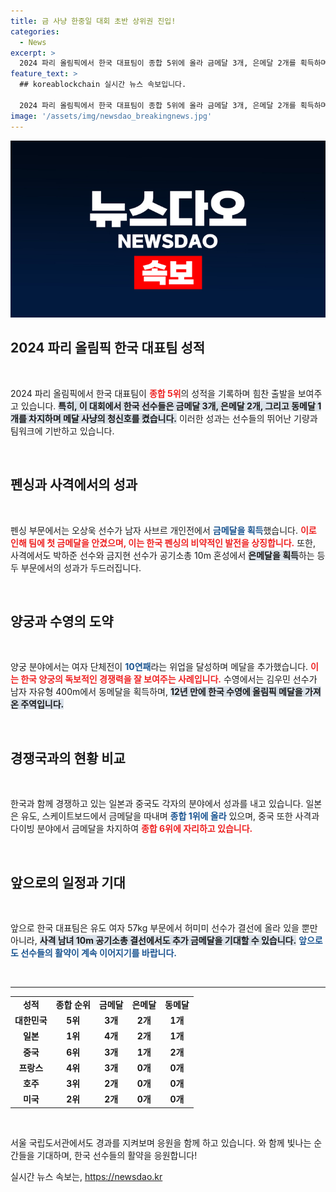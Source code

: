 ```yaml
---
title: 금 사냥 한중일 대회 초반 상위권 진입!
categories:
  - News
excerpt: >
  2024 파리 올림픽에서 한국 대표팀이 종합 5위에 올라 금메달 3개, 은메달 2개를 획득하며 순항 중이다. 펜싱, 사격, 양궁에서의 눈부신 성과로 메달 사냥에 박차를 가하고 있다.
feature_text: >
  ## koreablockchain 실시간 뉴스 속보입니다.

  2024 파리 올림픽에서 한국 대표팀이 종합 5위에 올라 금메달 3개, 은메달 2개를 획득하며 순항 중이다. 펜싱, 사격, 양궁에서의 눈부신 성과로 메달 사냥에 박차를 가하고 있다.
image: '/assets/img/newsdao_breakingnews.jpg'
---
```


<p><img src="/assets/img/newsdao_breakingnews.jpg" alt="koreablockchain 속보" /></p>

<h2 data-ke-size="size26">2024 파리 올림픽 한국 대표팀 성적</h2>

<p data-ke-size="size16">&nbsp;</p>

<p>2024 파리 올림픽에서 한국 대표팀이 <b><span style="color: #ee2323;">종합 5위</span></b>의 성적을 기록하며 힘찬 출발을 보여주고 있습니다. <b><span style="background-color: #21538527;">특히, 이 대회에서 한국 선수들은 금메달 3개, 은메달 2개, 그리고 동메달 1개를 차지하며 메달 사냥의 청신호를 켰습니다.</span></b> 이러한 성과는 선수들의 뛰어난 기량과 팀워크에 기반하고 있습니다. </p>

<p data-ke-size="size16">&nbsp;</p>

<h2 data-ke-size="size26">펜싱과 사격에서의 성과</h2>

<p data-ke-size="size16">&nbsp;</p>

<p>펜싱 부문에서는 오상욱 선수가 남자 사브르 개인전에서 <b><span style="color: #1a5490;">금메달을 획득</span></b>했습니다. <b><span style="color: #ee2323;">이로 인해 팀에 첫 금메달을 안겼으며, 이는 한국 펜싱의 비약적인 발전을 상징합니다.</span></b> 또한, 사격에서도 박하준 선수와 금지현 선수가 공기소총 10m 혼성에서 <b><span style="background-color: #21538527;">은메달을 획득</span></b>하는 등 두 부문에서의 성과가 두드러집니다. </p>

<p data-ke-size="size16">&nbsp;</p>

<h2 data-ke-size="size26">양궁과 수영의 도약</h2>

<p data-ke-size="size16">&nbsp;</p>

<p>양궁 분야에서는 여자 단체전이 <b><span style="color: #1a5490;">10연패</span></b>라는 위업을 달성하며 메달을 추가했습니다. <b><span style="color: #ee2323;">이는 한국 양궁의 독보적인 경쟁력을 잘 보여주는 사례입니다.</span></b> 수영에서는 김우민 선수가 남자 자유형 400m에서 동메달을 획득하며, <b><span style="background-color: #21538527;">12년 만에 한국 수영에 올림픽 메달을 가져온 주역입니다.</span></b> </p>

<p data-ke-size="size16">&nbsp;</p>

<h2 data-ke-size="size26">경쟁국과의 현황 비교</h2>

<p data-ke-size="size16">&nbsp;</p>

<p>한국과 함께 경쟁하고 있는 일본과 중국도 각자의 분야에서 성과를 내고 있습니다. 일본은 유도, 스케이트보드에서 금메달을 따내며 <b><span style="color: #1a5490;">종합 1위에 올라</span></b> 있으며, 중국 또한 사격과 다이빙 분야에서 금메달을 차지하여 <b><span style="color: #ee2323;">종합 6위에 자리하고 있습니다.</span></b> </p>

<p data-ke-size="size16">&nbsp;</p>

<h2 data-ke-size="size26">앞으로의 일정과 기대</h2>

<p data-ke-size="size16">&nbsp;</p>

<p>앞으로 한국 대표팀은 유도 여자 57kg 부문에서 허미미 선수가 결선에 올라 있을 뿐만 아니라, <b><span style="background-color: #21538527;">사격 남녀 10m 공기소총 결선에서도 추가 금메달을 기대할 수 있습니다.</span></b> <b><span style="color: #1a5490;">앞으로도 선수들의 활약이 계속 이어지기를 바랍니다.</span></b> </p>

<p data-ke-size="size16">&nbsp;</p>

<hr>

<table style="width: 100%; border-collapse: collapse;">
    <tbody>
        <tr>
            <td style="text-align: center; height: 17px;"><b>성적</b></td>
            <td style="text-align: center; height: 17px;"><b>종합 순위</b></td>
            <td style="text-align: center; height: 17px;"><b>금메달</b></td>
            <td style="text-align: center; height: 17px;"><b>은메달</b></td>
            <td style="text-align: center; height: 17px;"><b>동메달</b></td>
        </tr>
        <tr>
            <td style="text-align: center; height: 17px;"><b>대한민국</b></td>
            <td style="text-align: center; height: 17px;"><b>5위</b></td>
            <td style="text-align: center; height: 17px;"><b>3개</b></td>
            <td style="text-align: center; height: 17px;"><b>2개</b></td>
            <td style="text-align: center; height: 17px;"><b>1개</b></td>
        </tr>
        <tr>
            <td style="text-align: center; height: 17px;"><b>일본</b></td>
            <td style="text-align: center; height: 17px;"><b>1위</b></td>
            <td style="text-align: center; height: 17px;"><b>4개</b></td>
            <td style="text-align: center; height: 17px;"><b>2개</b></td>
            <td style="text-align: center; height: 17px;"><b>1개</b></td>
        </tr>
        <tr>
            <td style="text-align: center; height: 17px;"><b>중국</b></td>
            <td style="text-align: center; height: 17px;"><b>6위</b></td>
            <td style="text-align: center; height: 17px;"><b>3개</b></td>
            <td style="text-align: center; height: 17px;"><b>1개</b></td>
            <td style="text-align: center; height: 17px;"><b>2개</b></td>
        </tr>
        <tr>
            <td style="text-align: center; height: 17px;"><b>프랑스</b></td>
            <td style="text-align: center; height: 17px;"><b>4위</b></td>
            <td style="text-align: center; height: 17px;"><b>3개</b></td>
            <td style="text-align: center; height: 17px;"><b>0개</b></td>
            <td style="text-align: center; height: 17px;"><b>0개</b></td>
        </tr>
        <tr>
            <td style="text-align: center; height: 17px;"><b>호주</b></td>
            <td style="text-align: center; height: 17px;"><b>3위</b></td>
            <td style="text-align: center; height: 17px;"><b>2개</b></td>
            <td style="text-align: center; height: 17px;"><b>0개</b></td>
            <td style="text-align: center; height: 17px;"><b>0개</b></td>
        </tr>
        <tr>
            <td style="text-align: center; height: 17px;"><b>미국</b></td>
            <td style="text-align: center; height: 17px;"><b>2위</b></td>
            <td style="text-align: center; height: 17px;"><b>2개</b></td>
            <td style="text-align: center; height: 17px;"><b>0개</b></td>
            <td style="text-align: center; height: 17px;"><b>0개</b></td>
        </tr>
    </tbody>
</table>

<p data-ke-size="size16">&nbsp;</p>

<p>서울 국립도서관에서도 경과를 지켜보며 응원을 함께 하고 있습니다. 와 함께 빛나는 순간들을 기대하며, 한국 선수들의 활약을 응원합니다!</p>
실시간 뉴스 속보는, <a href="https://newsdao.kr" rel="dofollow">https://newsdao.kr</a>


